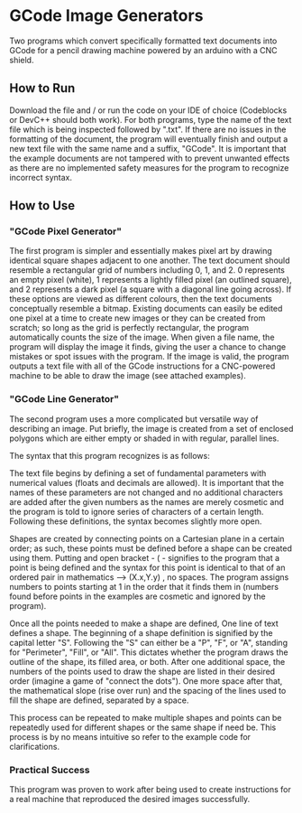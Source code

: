 # GCode Image Generators

Two programs which convert specifically formatted text documents into GCode for a pencil drawing machine powered by an arduino with a CNC shield.

## How to Run

Download the file and / or run the code on your IDE of choice (Codeblocks or DevC++ should both work). For both programs, type the name of the text file which is being inspected followed by ".txt". If there are no issues in the formatting of the document, the program will eventually finish and output a new text file with the same name and a suffix, "GCode". It is important that the example documents are not tampered with to prevent unwanted effects as there are no implemented safety measures for the program to recognize incorrect syntax.

## How to Use

### "GCode Pixel Generator"

The first program is simpler and essentially makes pixel art by drawing identical square shapes adjacent to one another. The text document should resemble a rectangular grid of numbers including 0, 1, and 2. 0 represents an empty pixel (white), 1 represents a lightly filled pixel (an outlined square), and 2 represents a dark pixel (a square with a diagonal line going across). If these options are viewed as different colours, then the text documents conceptually resemble a bitmap. Existing documents can easily be edited one pixel at a time to create new images or they can be created from scratch; so long as the grid is perfectly rectangular, the program automatically counts the size of the image. When given a file name, the program will display the image it finds, giving the user a chance to change mistakes or spot issues with the program. If the image is valid, the program outputs a text file with all of the GCode instructions for a CNC-powered machine to be able to draw the image (see attached examples).

### "GCode Line Generator"

The second program uses a more complicated but versatile way of describing an image. Put briefly, the image is created from a set of enclosed polygons which are either empty or shaded in with regular, parallel lines.  
  
The syntax that this program recognizes is as follows:  
  
The text file begins by defining a set of fundamental parameters with numerical values (floats and decimals are allowed). It is important that the names of these parameters are not changed and no additional characters are added after the given numbers as the names are merely cosmetic and the program is told to ignore series of characters of a certain length. Following these definitions, the syntax becomes slightly more open.   
  
Shapes are created by connecting points on a Cartesian plane in a certain order; as such, these points must be defined before a shape can be created using them. Putting and open bracket - ( - signifies to the program that a point is being defined and the syntax for this point is identical to that of an ordered pair in mathematics --> (X.x,Y.y) , no spaces. The program assigns numbers to points starting at 1 in the order that it finds them in (numbers found before points in the examples are cosmetic and ignored by the program). 
  
Once all the points needed to make a shape are defined, One line of text defines a shape. The beginning of a shape definition is signified by the capital letter "S". Following the "S" can either be a "P", "F", or "A", standing for "Perimeter", "Fill", or "All". This dictates whether the program draws the outline of the shape, its filled area, or both. After one additional space, the numbers of the points used to draw the shape are listed in their desired order (imagine a game of "connect the dots"). One more space after that, the mathematical slope (rise over run) and the spacing of the lines used to fill the shape are defined, separated by a space. 

This process can be repeated to make multiple shapes and points can be repeatedly used for different shapes or the same shape if need be. This process is by no means intuitive so refer to the example code for clarifications.

### Practical Success

This program was proven to work after being used to create instructions for a real machine that reproduced the desired images successfully.
